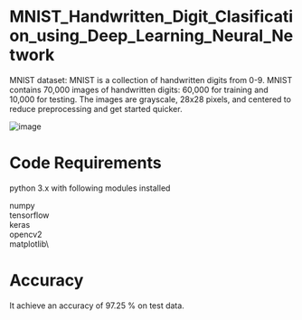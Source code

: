 # MNIST_Handwritten_Digit_Clasification_using_Deep_Learning_Neural_Network

MNIST dataset:
MNIST is a collection of handwritten digits from 0-9. MNIST contains 70,000 images of handwritten digits: 60,000 for training and 10,000 for testing. The images are grayscale, 28x28 pixels, and centered to reduce preprocessing and get started quicker.

![image](https://user-images.githubusercontent.com/35460160/170891493-b664c684-ca48-4a2a-b0f7-407b7b3c21a3.png)

# Code Requirements
python 3.x with following modules installed

numpy\
tensorflow\
keras\
opencv2\
matplotlib\

# Accuracy
It achieve an accuracy of 97.25 % on test data.

